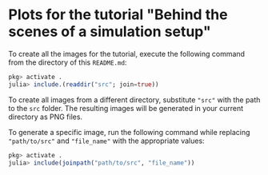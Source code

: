 # Plots for the tutorial "Behind the scenes of a simulation setup"

To create all the images for the tutorial, execute the following command from the directory of this `README.md`:
```julia
pkg> activate .
julia> include.(readdir("src"; join=true))
```
To create all images from a different directory, substitute `"src"` with the path to the `src` 
folder. The resulting images will be generated in your current directory as PNG files.

To generate a specific image, run the following command while replacing `"path/to/src"` and `"file_name"` with the appropriate values:
```julia
pkg> activate .
julia> include(joinpath("path/to/src", "file_name"))
```
